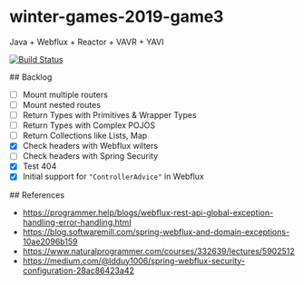 # winter-games-2019-game3

Java + Webflux + Reactor + VAVR + YAVI

[![Build Status](https://travis-ci.org/jabrena/winter-games-2019-game3.svg?branch=master)](https://travis-ci.org/jabrena/winter-games-2019-game3)

## Backlog

- [ ] Mount multiple routers
- [ ] Mount nested routes
- [ ] Return Types with Primitives & Wrapper Types 
- [ ] Return Types with Complex POJOS
- [ ] Return Collections like Lists, Map
- [x] Check headers with Webflux wilters
- [ ] Check headers with Spring Security 
- [x] Test 404
- [x] Initial support for `"ControllerAdvice"` in Webflux

## References

- https://programmer.help/blogs/webflux-rest-api-global-exception-handling-error-handling.html
- https://blog.softwaremill.com/spring-webflux-and-domain-exceptions-10ae2096b159
- https://www.naturalprogrammer.com/courses/332639/lectures/5902512
- https://medium.com/@ldduy1006/spring-webflux-security-configuration-28ac86423a42

 